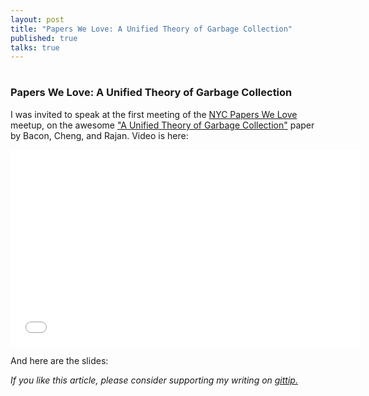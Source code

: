 ```yaml
---
layout: post
title: "Papers We Love: A Unified Theory of Garbage Collection"
published: true
talks: true
---
```

# 
### Papers We Love: A Unified Theory of Garbage Collection

I was invited to speak at the first meeting of the <a href="http://www.meetup.com/papers-we-love/events/163406212/">NYC Papers We Love</a> meetup, on the awesome <a href="http://www.cs.virginia.edu/~cs415/reading/bacon-garbage.pdf">"A Unified Theory of Garbage Collection"</a> paper by Bacon, Cheng, and Rajan. Video is here:

<iframe width="560" height="315" src="//www.youtube.com/embed/XtUtfARSIv8" frameborder="0" allowfullscreen></iframe>

And here are the slides:

<script async class="speakerdeck-embed" data-id="56e841407fd90131efdb6ecfb9eaf79b" data-ratio="1.17028571428571" src="//speakerdeck.com/assets/embed.js"></script>

*If you like this article, please consider supporting my writing on <a href="https://www.gittip.com/mrb_bk/">gittip.</a>*
